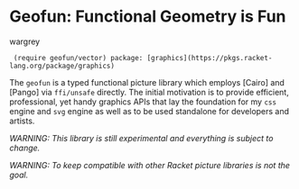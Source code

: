# Geofun: Functional Geometry is Fun

wargrey

```racket
 (require geofun/vector) package: [graphics](https://pkgs.racket-lang.org/package/graphics)
```

The `geofun` is a typed functional picture library which employs
\[Cairo\] and \[Pango\] via `ffi/unsafe` directly. The initial
motivation is to provide efficient, professional, yet handy graphics
APIs that lay the foundation for my `css` engine and `svg` engine as
well as to be used standalone for developers and artists.

​_WARNING: This library is still experimental and everything is subject
to change._​

​_WARNING: To keep compatible with other Racket picture libraries is not
the goal._​



